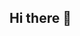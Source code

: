 ## Hi there 👋

<!--
**n-gurbanli/n-gurbanli** is a ✨ _special_ ✨ repository because its `README.md` (this file) appears on your GitHub profile.

Hi there! I am Narmin Gurbanli, a student at Humber College, studying Web Development!
I have a background in Graphic Design, and I have worked in a printing house for 5 years.

📫 How to reach me: email: n.gurbanli@outlook.com
😄 Pronouns: she/her
⚡ Fun fact: I have worked as a tattoo master as well!
-->
